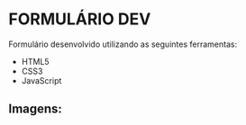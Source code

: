 # FORMULÁRIO DEV

Formulário desenvolvido utilizando as seguintes ferramentas:
- HTML5
- CSS3
- JavaScript

## Imagens:
